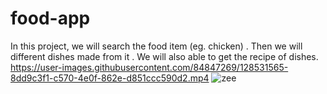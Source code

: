 # food-app
In this project, we will search the food item (eg. chicken) . Then we will different dishes  made from it . We will also able to get the recipe of dishes.
https://user-images.githubusercontent.com/84847269/128531565-8dd9c3f1-c570-4e0f-862e-d851ccc590d2.mp4
![zee](https://user-images.githubusercontent.com/84847269/128533484-47e39f49-75d7-458c-b26b-b92f1d162178.gif)
